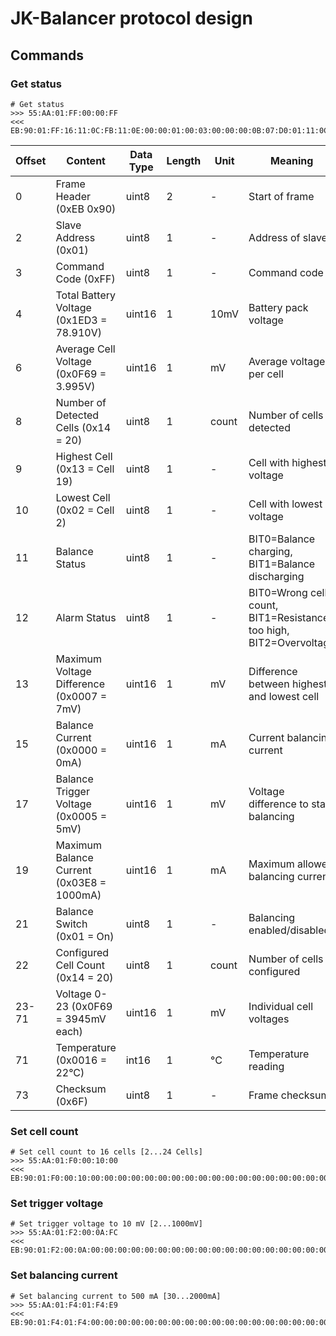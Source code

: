 # JK-Balancer protocol design

## Commands

### Get status

```
# Get status
>>> 55:AA:01:FF:00:00:FF
<<< EB:90:01:FF:16:11:0C:FB:11:0E:00:00:01:00:03:00:00:00:0B:07:D0:01:11:0C:F9:0C:FB:0C:FB:0C:FB:0C:FB:0C:FC:0C:FB:0C:FB:0C:FB:0C:FC:0C:FB:0C:FB:0C:FB:0C:FB:0C:FC:0C:FB:0C:FB:00:00:00:00:00:00:00:00:00:00:00:00:00:00:00:A3:DB
```

| Offset | Content | Data Type | Length | Unit | Meaning |
|--------|---------|-----------|--------|------|----------|
| 0 | Frame Header (0xEB 0x90) | uint8 | 2 | - | Start of frame |
| 2 | Slave Address (0x01) | uint8 | 1 | - | Address of slave |
| 3 | Command Code (0xFF) | uint8 | 1 | - | Command code |
| 4 | Total Battery Voltage (0x1ED3 = 78.910V) | uint16 | 1 | 10mV | Battery pack voltage |
| 6 | Average Cell Voltage (0x0F69 = 3.995V) | uint16 | 1 | mV | Average voltage per cell |
| 8 | Number of Detected Cells (0x14 = 20) | uint8 | 1 | count | Number of cells detected |
| 9 | Highest Cell (0x13 = Cell 19) | uint8 | 1 | - | Cell with highest voltage |
| 10 | Lowest Cell (0x02 = Cell 2) | uint8 | 1 | - | Cell with lowest voltage |
| 11 | Balance Status | uint8 | 1 | - | BIT0=Balance charging, BIT1=Balance discharging |
| 12 | Alarm Status | uint8 | 1 | - | BIT0=Wrong cell count, BIT1=Resistance too high, BIT2=Overvoltage |
| 13 | Maximum Voltage Difference (0x0007 = 7mV) | uint16 | 1 | mV | Difference between highest and lowest cell |
| 15 | Balance Current (0x0000 = 0mA) | uint16 | 1 | mA | Current balancing current |
| 17 | Balance Trigger Voltage (0x0005 = 5mV) | uint16 | 1 | mV | Voltage difference to start balancing |
| 19 | Maximum Balance Current (0x03E8 = 1000mA) | uint16 | 1 | mA | Maximum allowed balancing current |
| 21 | Balance Switch (0x01 = On) | uint8 | 1 | - | Balancing enabled/disabled |
| 22 | Configured Cell Count (0x14 = 20) | uint8 | 1 | count | Number of cells configured |
| 23-71 | Voltage 0-23 (0x0F69 = 3945mV each) | uint16 | 1 | mV | Individual cell voltages |
| 71 | Temperature (0x0016 = 22°C) | int16 | 1 | °C | Temperature reading |
| 73 | Checksum (0x6F) | uint8 | 1 | - | Frame checksum |


### Set cell count

```
# Set cell count to 16 cells [2...24 Cells]
>>> 55:AA:01:F0:00:10:00
<<< EB:90:01:F0:00:10:00:00:00:00:00:00:00:00:00:00:00:00:00:00:00:00:00:00:00:00:00:00:00:00:00:00:00:00:00:00:00:00:00:00:00:00:00:00:00:00:00:00:00:00:00:00:00:00:00:00:00:00:00:00:00:00:00:00:00:00:00:00:00:00:00:00:00:7C
```

### Set trigger voltage

```
# Set trigger voltage to 10 mV [2...1000mV]
>>> 55:AA:01:F2:00:0A:FC
<<< EB:90:01:F2:00:0A:00:00:00:00:00:00:00:00:00:00:00:00:00:00:00:00:00:00:00:00:00:00:00:00:00:00:00:00:00:00:00:00:00:00:00:00:00:00:00:00:00:00:00:00:00:00:00:00:00:00:00:00:00:00:00:00:00:00:00:00:00:00:00:00:00:00:00:78
```

### Set balancing current

```
# Set balancing current to 500 mA [30...2000mA]
>>> 55:AA:01:F4:01:F4:E9
<<< EB:90:01:F4:01:F4:00:00:00:00:00:00:00:00:00:00:00:00:00:00:00:00:00:00:00:00:00:00:00:00:00:00:00:00:00:00:00:00:00:00:00:00:00:00:00:00:00:00:00:00:00:00:00:00:00:00:00:00:00:00:00:00:00:00:00:00:00:00:00:00:00:00:00:65
```
